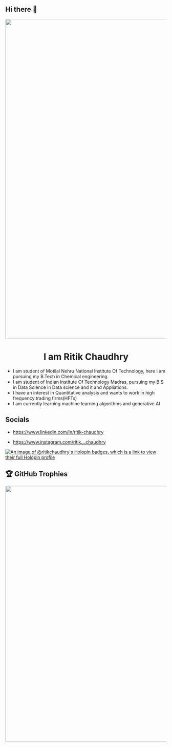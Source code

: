 ## Hi there 👋

<div align="center">
<img src="https://user-images.githubusercontent.com/94922914/233506434-36031a8f-41f2-4c8d-9252-3624edfb0953.gif" align="center" width="1000" />
<!--img src="https://user-images.githubusercontent.com/42115530/92640221-9728ca00-f2fa-11ea-8994-c72b26e937de.gif" align="center"-->
</div><h1 align="center">I am Ritik Chaudhry</h1>

- I am student of Motilal Nehru National Institute Of Technology, here I am pursuing my B.Tech in Chemical engineering.
- I am student of Indian Institute Of Technology Madras, pursuing my B.S in Data Science in Data science and it and Appliations.
- I have an interest in Quantitative analysis and wants to work in high frequency trading firms(HFTs)
- I am currently learning machine learning algorithms and generative AI

## Socials
- https://www.linkedin.com/in/ritik-chaudhry

- https://www.instagram.com/ritik._.chaudhry

[![An image of @ritikchaudhry's Holopin badges, which is a link to view their full Holopin profile](https://holopin.me/ritikchaudhry)](https://holopin.io/@ritikchaudhry)


## 🏆 GitHub Trophies
<img src="https://github-trophies.vercel.app/?username=RITIK-CHAUDHRY&theme=onestar&no-frame=true" width="800"/>
<!--

<td colspan="2" align="center">
      <details open><summary>For a user or an organization</summary><img src="https://github.com/RITIK-CHAUDHRY/lowlighter/metrics/blob/examples/metrics.plugin.introduction.svg" alt=""></img></details>
      <details><summary>For a repository</summary><img src="https://github.com/RITIK-CHAUDHRY/lowlighter/metrics/blob/examples/metrics.plugin.introduction.repository.svg" alt=""></img></details>
      <img width="900" height="1" alt="">
    </td> 
    
    <br/>
    
    <tr>
    <td colspan="2" align="center">
      <details open><summary>PageSpeed scores</summary><img src="https://github.com/lowlighter/metrics/blob/examples/metrics.plugin.pagespeed.svg" alt=""></img></details>
      <details><summary>PageSpeed scores with detailed report</summary><img src="https://github.com/lowlighter/metrics/blob/examples/metrics.plugin.pagespeed.detailed.svg" alt=""></img></details>
      <details><summary>PageSpeed scores with a website screenshot</summary><img src="https://github.com/lowlighter/metrics/blob/examples/metrics.plugin.pagespeed.screenshot.svg" alt=""></img></details>
      <img width="900" height="1" alt="">
    </td>
    
    -->
    
<br/>

